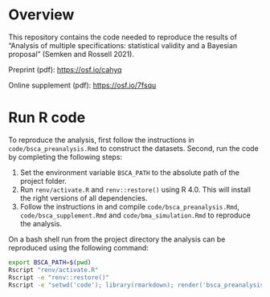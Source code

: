 # Overview

This repository contains the code needed to reproduce the results of “Analysis of multiple specifications: statistical validity and a Bayesian proposal” (Semken and Rossell 2021).

Preprint (pdf): https://osf.io/cahyq

Online supplement (pdf): https://osf.io/7fsqu

# Run R code

To reproduce the analysis, first follow the instructions in `code/bsca_preanalysis.Rmd` to construct the datasets. Second, run the code by completing the following steps: 

1. Set the environment variable `BSCA_PATH` to the absolute path of the project folder.
2. Run `renv/activate.R` and `renv::restore()` using R 4.0. This will install the right versions of all dependencies.
3. Follow the instructions in and compile `code/bsca_preanalysis.Rmd`, `code/bsca_supplement.Rmd` and `code/bma_simulation.Rmd` to reproduce the analysis.

On a bash shell run from the project directory the analysis can be reproduced using the following command:
```bash
export BSCA_PATH=$(pwd) 
Rscript "renv/activate.R"
Rscript -e "renv::restore()"
Rscript -e "setwd('code'); library(rmarkdown); render('bsca_preanalysis.Rmd'); render('bsca_supplement.Rmd'); render('bma_simulation.Rmd')"
```
